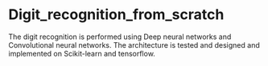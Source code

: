# Digit_recognition_from_scratch
The digit recognition is performed using Deep neural networks and Convolutional neural networks. The architecture is tested and designed and implemented on Scikit-learn and tensorflow.
